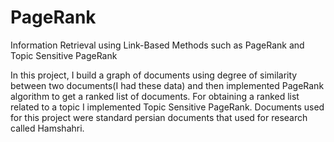 # PageRank
Information Retrieval using Link-Based Methods such as PageRank and Topic Sensitive PageRank

In this project, I build a graph of documents using degree of similarity between two documents(I had these data) and then implemented PageRank algorithm to get a ranked list of documents.
For obtaining a ranked list related to a topic I implemented Topic Sensitive PageRank. Documents used for this project were standard persian documents that used for research called
Hamshahri.
